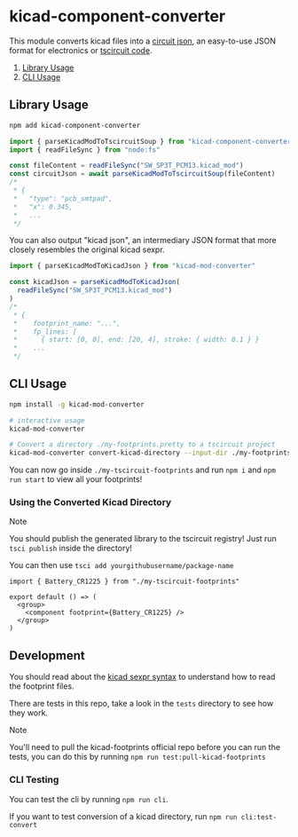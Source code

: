 # kicad-component-converter

This module converts kicad files into a [circuit json](https://github.com/tscircuit/circuit-json), an easy-to-use JSON format for electronics or [tscircuit code](https://github.com/tscircuit/tscircuit).

1. [Library Usage](#library-usage)
2. [CLI Usage](#cli-usage)

## Library Usage

```bash
npm add kicad-component-converter
```

```ts
import { parseKicadModToTscircuitSoup } from "kicad-component-converter"
import { readFileSync } from "node:fs"

const fileContent = readFileSync("SW_SP3T_PCM13.kicad_mod")
const circuitJson = await parseKicadModToTscircuitSoup(fileContent)
/*
 * {
 *   "type": "pcb_smtpad",
 *   "x": 0.345,
 *   ...
 */
```

You can also output "kicad json", an intermediary JSON format that more closely resembles the original kicad sexpr.

```ts
import { parseKicadModToKicadJson } from "kicad-mod-converter"

const kicadJson = parseKicadModToKicadJson(
  readFileSync("SW_SP3T_PCM13.kicad_mod")
)
/*
 * {
 *    footprint_name: "...",
 *    fp_lines: [
 *      { start: [0, 0], end: [20, 4], stroke: { width: 0.1 } }
 *    ...
 */
```

## CLI Usage

```bash
npm install -g kicad-mod-converter
```

```bash
# interactive usage
kicad-mod-converter
```

```bash
# Convert a directory ./my-footprints.pretty to a tscircuit project
kicad-mod-converter convert-kicad-directory --input-dir ./my-footprints.pretty --output-dir ./my-tscircuit-footprints
```

You can now go inside `./my-tscircuit-footprints` and run `npm i` and `npm run start` to
view all your footprints!

### Using the Converted Kicad Directory

> [!NOTE]
> You should publish the generated library to the tscircuit registry! Just run `tsci publish` inside the directory!
>
> You can then use `tsci add yourgithubusername/package-name`

```tsx
import { Battery_CR1225 } from "./my-tscircuit-footprints"

export default () => (
  <group>
    <component footprint={Battery_CR1225} />
  </group>
)
```

## Development

You should read about the [kicad sexpr syntax](https://dev-docs.kicad.org/en/file-formats/sexpr-intro/) to understand how to read the footprint files.

There are tests in this repo, take a look in the `tests` directory to see how they work.

> [!NOTE]
> You'll need to pull the kicad-footprints official repo before you can run the
> tests, you can do this by running `npm run test:pull-kicad-footprints`

### CLI Testing

You can test the cli by running `npm run cli`.

If you want to test conversion of a kicad directory, run `npm run cli:test-convert`
